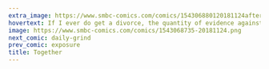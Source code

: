 ```yaml
---
extra_image: https://www.smbc-comics.com/comics/154306880120181124after.png
hovertext: If I ever do get a divorce, the quantity of evidence against me is going to be shocking.
image: https://www.smbc-comics.com/comics/1543068735-20181124.png
next_comic: daily-grind
prev_comic: exposure
title: Together
---
```


